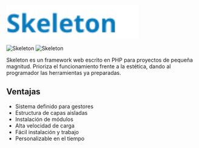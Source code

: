 <img width="350" height="" src="assets/Logo/logo_text.svg" />

![Skeleton](https://img.shields.io/badge/version-v1.0.0-blue.svg)
![Skeleton](https://img.shields.io/github/license/JuanGomezVilla/Skeleton)

Skeleton es un framework web escrito en PHP para proyectos de pequeña magnitud. Prioriza el funcionamiento frente a la estética, dando al programador las herramientas ya preparadas. 

## Ventajas
- Sistema definido para gestores
- Estructura de capas aisladas
- Instalación de módulos
- Alta velocidad de carga
- Fácil instalación y trabajo
- Personalizable en el tiempo
